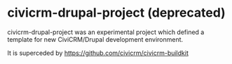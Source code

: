 # civicrm-drupal-project (deprecated)

civicrm-drupal-project was an experimental project which defined a
template for new CiviCRM/Drupal development environment.

It is superceded by https://github.com/civicrm/civicrm-buildkit
